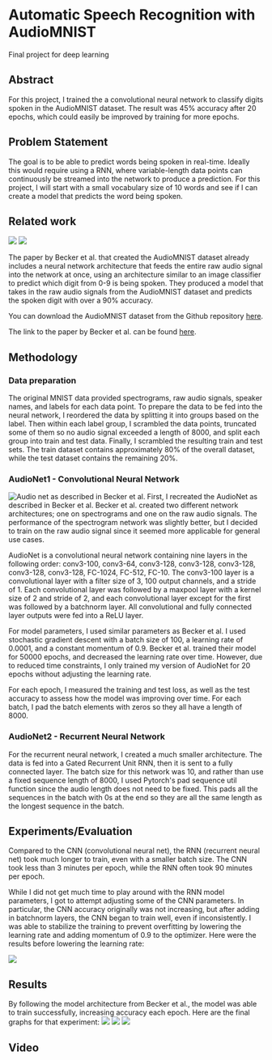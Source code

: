 # Automatic Speech Recognition with AudioMNIST
Final project for deep learning

## Abstract
For this project, I trained the a convolutional neural network to classify digits spoken in the AudioMNIST dataset. The result was 45% accuracy after 20 epochs, which could easily be improved by training for more epochs.

## Problem Statement
The goal is to be able to predict words being spoken in real-time. Ideally this would require using a RNN, where variable-length data points can continuously be streamed into the network to produce a prediction. For this project, I will start with a small vocabulary size of 10 words and see if I can create a model that predicts the word being spoken.

## Related work
![](./four.png)
![](./eight.png)

The paper by Becker et al. that created the AudioMNIST dataset already includes a neural network architecture that feeds the entire raw audio signal into the network at once, using an architecture similar to an image classifier to predict which digit from 0-9 is being spoken. They produced a model that takes in the raw audio signals from the AudioMNIST dataset and predicts the spoken digit with over a 90% accuracy.

You can download the AudioMNIST dataset from the Github repository [here](https://github.com/soerenab/AudioMNIST).

The link to the paper by Becker et al. can be found [here](https://arxiv.org/abs/1807.03418).

## Methodology
### Data preparation
The original MNIST data provided spectrograms, raw audio signals, speaker names, and labels for each data point. To prepare the data to be fed into the neural network, I reordered the data by splitting it into groups based on the label. Then within each label group, I scrambled the data points, truncated some of them so no audio signal exceeded a length of 8000, and split each group into train and test data. Finally, I scrambled the resulting train and test sets. The train dataset contains approximately 80% of the overall dataset, while the test dataset contains the remaining 20%.

### AudioNet1 - Convolutional Neural Network
![Audio net as described in Becker et al.](./audionet.PNG)
First, I recreated the AudioNet as described in Becker et al. Becker et al. created two different network architectures; one on spectrograms and one on the raw audio signals. The performance of the spectrogram network was slightly better, but I decided to train on the raw audio signal since it seemed more applicable for general use cases.

AudioNet is a convolutional neural network containing nine layers in the following order: conv3-100, conv3-64, conv3-128, conv3-128, conv3-128, conv3-128, conv3-128, FC-1024, FC-512, FC-10. The conv3-100 layer is a convolutional layer with a filter size of 3, 100 output channels, and a stride of 1. Each convolutional layer was followed by a maxpool layer with a kernel size of 2 and stride of 2, and each convolutional layer except for the first was followed by a batchnorm layer. All convolutional and fully connected layer outputs were fed into a ReLU layer.

For model parameters, I used similar parameters as Becker et al. I used stochastic gradient descent with a batch size of 100, a learning rate of 0.0001, and a constant momentum of 0.9. Becker et al. trained their model for 50000 epochs, and decreased the learning rate over time. However, due to reduced time constraints, I only trained my version of AudioNet for 20 epochs without adjusting the learning rate.

For each epoch, I measured the training and test loss, as well as the test accuracy to assess how the model was improving over time. For each batch, I pad the batch elements with zeros so they all have a length of 8000.

### AudioNet2 - Recurrent Neural Network
For the recurrent neural network, I created a much smaller architecture. The data is fed into a Gated Recurrent Unit RNN, then it is sent to a fully connected layer. The batch size for this network was 10, and rather than use a fixed sequence length of 8000, I used Pytorch's pad sequence util function since the audio length does not need to be fixed. This pads all the sequences in the batch with 0s at the end so they are all the same length as the longest sequence in the batch.

## Experiments/Evaluation
Compared to the CNN (convolutional neural net), the RNN (recurrent neural net) took much longer to train, even with a smaller batch size. The CNN took less than 3 minutes per epoch, while the RNN often took 90 minutes per epoch.

While I did not get much time to play around with the RNN model parameters, I got to attempt adjusting some of the CNN parameters. In particular, the CNN accuracy originally was not increasing, but after adding in batchnorm layers, the CNN began to train well, even if inconsistently. I was able to stabilize the training to prevent overfitting by lowering the learning rate and adding momentum of 0.9 to the optimizer. Here were the results before lowering the learning rate:

![](./1testacc.PNG)

## Results
By following the model architecture from Becker et al., the model was able to train successfully, increasing accuracy each epoch. Here are the final graphs for that experiment:
![](./2trainloss.PNG)
![](./2testloss.PNG)
![](./2testacc.PNG)

## Video
